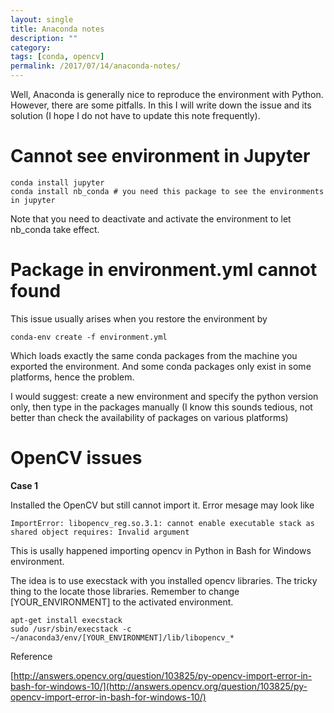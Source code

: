 ```yaml
---
layout: single
title: Anaconda notes
description: ""
category: 
tags: [conda, opencv]
permalink: /2017/07/14/anaconda-notes/
---
```

Well, Anaconda is generally nice to reproduce the environment with Python. However, there are some pitfalls. In this I will write down the issue and its solution (I hope I do not have to update this note frequently).


# Cannot see environment in Jupyter
```
conda install jupyter
conda install nb_conda # you need this package to see the environments in jupyter
```
Note that you need to deactivate and activate the environment to let nb_conda take effect.

# Package in environment.yml cannot found

This issue usually arises when you restore the environment by 

```
conda-env create -f environment.yml
```
Which loads exactly the same conda packages from the machine you exported the environment. And some conda packages only exist in some platforms, hence the problem.

I would suggest: create a new environment and specify the python version only, then type in the packages manually (I know this sounds tedious, not better than check the availability of packages on various platforms)


# OpenCV issues

**Case 1**

Installed the OpenCV but still cannot import it. Error mesage may look like 


```
ImportError: libopencv_reg.so.3.1: cannot enable executable stack as shared object requires: Invalid argument
```

This is usally happened importing opencv in Python in Bash for Windows environment.

The idea is to use execstack with you installed opencv libraries. The tricky thing to the locate those libraries. Remember to change [YOUR_ENVIRONMENT] to the activated environment.
   
```
apt-get install execstack
sudo /usr/sbin/execstack -c ~/anaconda3/env/[YOUR_ENVIRONMENT]/lib/libopencv_*
```

Reference

[http://answers.opencv.org/question/103825/py-opencv-import-error-in-bash-for-windows-10/](http://answers.opencv.org/question/103825/py-opencv-import-error-in-bash-for-windows-10/)
